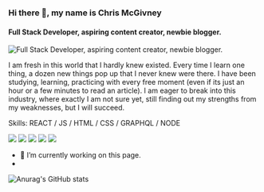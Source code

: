 ### Hi there 👋, my name is Chris McGivney
#### Full Stack Developer, aspiring content creator, newbie blogger.
![Full Stack Developer, aspiring content creator, newbie blogger.](https://i1.wp.com/linkedinheaders.com/wp-content/uploads/2018/02/sunset-ocean-header.jpg?resize=1024%2C256&ssl=1)

I am fresh in this world that I hardly knew existed. Every time I learn one thing, a dozen new things pop up that I never knew were there. I have been studying, learning, practicing with every free moment (even if its just an hour or a few minutes to read an article). I am eager to break into this industry, where exactly I am not sure yet, still finding out my strengths from my weaknesses, but I will succeed. 

Skills: REACT / JS / HTML / CSS / GRAPHQL / NODE

![](https://img.shields.io/badge/REACT-FUN-informational?style=flat&logo=React&logoColor=white&color=2bbc8a)
![](https://img.shields.io/badge/CSS-HARD-informational?style=flat&logo=CSS3&logoColor=yellow&color=2bbc8a)
![](https://img.shields.io/badge/JavaScript-MultiTool-informational?style=flat&logo=JavaScript&logoColor=white&color=2bbc8a)
![](https://img.shields.io/badge/Editor-VsCode-informational?style=flat&logo=vscode&logoColor=white&color=2bbc8a)
![](https://img.shields.io/badge/Shell-Bash-informational?style=flat&logo=bash&logoColor=white&color=2bbc8a)
- 🔭 I’m currently working on this page.
-  
![Anurag's GitHub stats](https://github-readme-stats.vercel.app/api?username=CMcGivney&show_icons=true&theme=radical)





